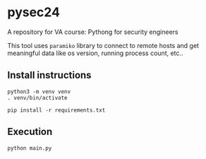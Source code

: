 # pysec24

A repository for VA course: Pythong for security engineers

This tool uses `paramiko` library to connect to remote hosts and get meaningful data like os version, running process count, etc..

## Install instructions
```
python3 -m venv venv
. venv/bin/activate

pip install -r requirements.txt
```

## Execution
```
python main.py
```
